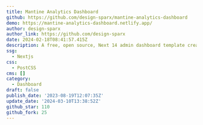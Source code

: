 ```yaml
---
title: Mantine Analytics Dashboard
github: https://github.com/design-sparx/mantine-analytics-dashboard
demo: https://mantine-analytics-dashboard.netlify.app/
author: design-sparx
author_link: https://github.com/design-sparx
date: 2024-02-18T08:41:57.415Z
description: A free, open source, Next 14 admin dashboard template created using Mantine 7
ssg:
  - Nextjs
css:
  - PostCSS
cms: []
category:
  - Dashboard
draft: false
publish_date: '2023-08-19T12:07:35Z'
update_date: '2024-03-10T13:38:52Z'
github_star: 110
github_fork: 25
---
```

